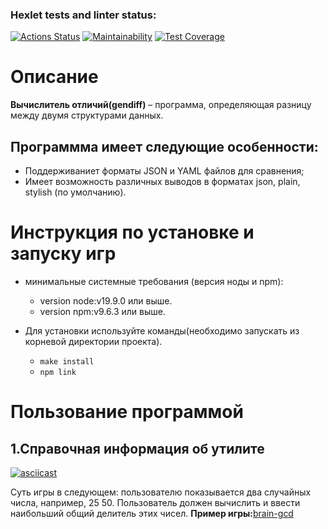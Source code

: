 ### Hexlet tests and linter status:
[![Actions Status](https://github.com/Zuy6/frontend-project-46/actions/workflows/hexlet-check.yml/badge.svg)](https://github.com/Zuy6/frontend-project-46/actions)
[![Maintainability](https://api.codeclimate.com/v1/badges/61c12de62f218256b95f/maintainability)](https://codeclimate.com/github/Zuy6/frontend-project-46/maintainability)
[![Test Coverage](https://api.codeclimate.com/v1/badges/61c12de62f218256b95f/test_coverage)](https://codeclimate.com/github/Zuy6/frontend-project-46/test_coverage)

# Описание

**Вычислитель отличий(gendiff)** – программа, определяющая разницу между двумя структурами данных.

## Программма имеет следующие особенности:
- Поддерживаниет форматы JSON и YAML файлов для сравнения;
- Имеет возможность различных выводов в форматах json, plain, stylish (по умолчанию).

# Инструкция по установке и запуску игр

- минимальные системные требования (версия ноды и npm):
    - version node:v19.9.0 или выше.
    - version npm:v9.6.3 или выше.

- Для установки используйте команды(необходимо запускать из корневой директории проекта).
    - ```make install```
    - ```npm link```

# Пользование программой

## 1.Справочная информация об утилите
[![asciicast](https://asciinema.org/a/1CJ8zzKO7n6bHxh7O2YV4Rc2V.svg)](https://asciinema.org/a/1CJ8zzKO7n6bHxh7O2YV4Rc2V)



Суть игры в следующем: пользователю показывается два случайных числа, например, 25 50. Пользователь должен вычислить и ввести наибольший общий делитель этих чисел.
**Пример игры:**[brain-gcd](https://asciinema.org/a/07630KmRIS9llTwczwMT32dqE)